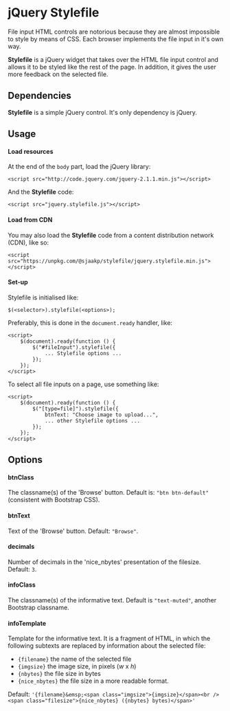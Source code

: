 jQuery Stylefile
================

File input HTML controls are notorious because they are almost impossible to style by means of CSS. Each browser implements the file input in it's own way. 

**Stylefile** is a jQuery widget that takes over the HTML file input control and allows it to be styled like the rest of the page. In addition, it gives the user more feedback on the selected file.

## Dependencies ##

**Stylefile** is a simple jQuery control. It's only dependency is jQuery.

## Usage ##

#### Load resources ####

At the end of the `body` part, load the jQuery library:
 
    <script src="http://code.jquery.com/jquery-2.1.1.min.js"></script>
    
And the **Stylefile** code:

    <script src="jquery.stylefile.js"></script>
    
#### Load from CDN ####

You may also load the **Stylefile** code from a content distribution network (CDN), like so:

    <script src="https://unpkg.com/@sjaakp/stylefile/jquery.stylefile.min.js"></script>


#### Set-up ####

Stylefile is initialised like:

    $(<selector>).stylefile(<options>);

Preferably, this is done in the `document.ready` handler, like:

    <script>
        $(document).ready(function () {
            $("#fileInput").stylefile({
                ... Stylefile options ...
            });
        });
    </script>

To select all file inputs on a page, use something like:

    <script>
        $(document).ready(function () {
            $("[type=file]").stylefile({
				btnText: "Choose image to upload...",
                ... other Stylefile options ...
            });
        });
    </script>
 
## Options ##

#### btnClass ####

The classname(s) of the 'Browse' button. Default is: `"btn btn-default"` (consistent with Bootstrap CSS).

#### btnText ####

Text of the 'Browse' button. Default: `"Browse"`.

#### decimals ####

Number of decimals in the 'nice_nbytes' presentation of the filesize. Default: `3`.

#### infoClass ####

The classname(s) of the informative text. Default is `"text-muted"`, another Bootstrap classname.

#### infoTemplate ####

Template for the informative text. It is a fragment of HTML, in which the following subtexts are replaced by information about the selected file:

- `{filename}` the name of the selected file
- `{imgsize}`	the image size, in pixels (*w* x *h*)
- `{nbytes}` the file size in bytes
- `{nice_nbytes}` the file size in a more readable format.

Default: `'{filename}&emsp;<span class="imgsize">{imgsize}</span><br /><span class="filesize">{nice_nbytes} ({nbytes} bytes)</span>'`
